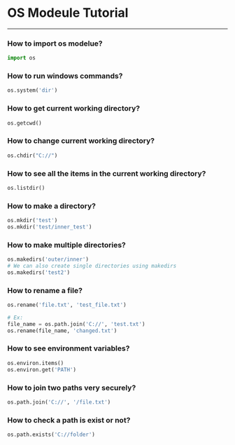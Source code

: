 # OS Modeule Tutorial
---
### How to import os modelue?
```py
import os
```

### How to run windows commands?
```py
os.system('dir')
```

### How to get current working directory?
```py
os.getcwd()
```

### How to change current working directory?
```py
os.chdir("C://")
```

### How to see all the items in the current working directory?
```py
os.listdir()
```

### How to make a directory?
```py
os.mkdir('test')
os.mkdir('test/inner_test')
```

### How to make multiple directories?
```py
os.makedirs('outer/inner')
# We can also create single directories using makedirs
os.makedirs('test2')
```

### How to rename a file?
```py
os.rename('file.txt', 'test_file.txt')

# Ex:
file_name = os.path.join('C://', 'test.txt')
os.rename(file_name, 'changed.txt')
```

### How to see environment variables?
```py
os.environ.items()
os.environ.get('PATH')
```

### How to join two paths very securely?
```py
os.path.join('C://', '/file.txt')
```

### How to check a path is exist or not?
```py
os.path.exists('C://folder')
```

